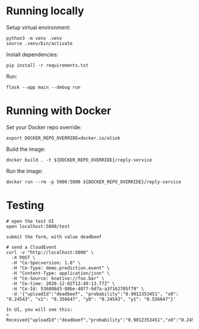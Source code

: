 # Running locally

Setup virtual environment:
```shell
python3 -m venv .venv
source .venv/bin/activate
```

Install dependencies:
```shell
pip install -r requirements.txt
```

Run:
```shell
flask --app main --debug run
```

# Running with Docker

Set your Docker repo override:
```shell
export DOCKER_REPO_OVERRIDE=docker.io/aliok
```


Build the image:
```shell
docker build . -t ${DOCKER_REPO_OVERRIDE}/reply-service
```

Run the image:
```shell
docker run --rm -p 5000:5000 ${DOCKER_REPO_OVERRIDE}/reply-service
```

# Testing

```shell
# open the test UI
open localhost:5000/test

submit the form, with value deadbeef

# send a CloudEvent
curl -v "http://localhost:5000" \
  -X POST \
  -H "Ce-Specversion: 1.0" \
  -H "Ce-Type: demo.prediction.event" \
  -H "Content-Type: application/json" \
  -H "Ce-Source: knative://foo.bar" \
  -H "Ce-time: 2020-12-02T13:49:13.77Z" \
  -H "Ce-Id: 536808d3-88be-4077-9d7a-a3f162705f79" \
  -d '{"uploadId":"deadbeef", "probability":"0.9012353451", "x0": "0.24543", "x1": "0.356647", "y0": "0.34543", "y1": "0.556647"}'
  
In UI, you will see this:
> Received{"uploadId":"deadbeef","probability":"0.9012353451","x0":"0.24543","x1":"0.356647","y0":"0.34543","y1":"0.556647"}
```


